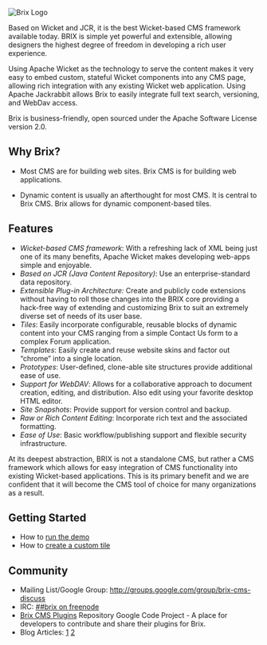 ![Brix Logo](https://github.com/brix-cms/brix-cms/raw/master/brix-logo.jpg)

Based on Wicket and JCR, it is the best Wicket-based CMS framework available today. BRIX is simple yet powerful and extensible, allowing designers the highest degree of freedom in developing a rich user experience.   

Using Apache Wicket as the technology to serve the content makes it very easy to embed custom, stateful Wicket components into any CMS page, allowing rich integration with any existing Wicket web application.  Using Apache Jackrabbit allows Brix to easily integrate full text search, versioning, and WebDav access.

Brix is business-friendly, open sourced under the Apache Software License version 2.0.

Why Brix?
---------
- Most CMS are for building web sites. Brix CMS is for building web  applications.

- Dynamic content is usually an afterthought for most CMS. It is central to Brix CMS. Brix allows for dynamic component-based tiles.

Features
--------

- *Wicket-based CMS framework*:  With a refreshing lack of XML being just one of its many benefits, Apache Wicket makes developing web-apps simple and enjoyable. 
- *Based on JCR (Java Content Repository)*:  Use an enterprise-standard data repository.
- *Extensible Plug-in Architecture:*   Create and publicly code extensions without having to roll those changes into the BRIX core providing a hack-free way of extending and customizing Brix to suit an extremely diverse set of needs of its user base.
- *Tiles*:  Easily incorporate configurable, reusable blocks of dynamic content into your CMS ranging from a simple Contact Us form to a complex Forum application.
- *Templates*:  Easily create and reuse website skins and factor out “chrome” into a single location.
- *Prototypes*:  User-defined, clone-able site structures provide additional ease of use.
- *Support for WebDAV*:  Allows for a collaborative approach to document creation, editing, and distribution. Also edit using your favorite desktop HTML editor.
- *Site Snapshots*:  Provide support for version control and backup.
- *Raw or Rich Content Editing*:  Incorporate rich text and the associated formatting. 
- *Ease of Use*:  Basic workflow/publishing support and flexible security infrastructure.  

At its deepest abstraction, BRIX is not a standalone CMS, but rather a CMS framework which allows for easy integration of CMS functionality into existing Wicket-based applications.  This is its primary benefit and we are confident that it will become the CMS tool of choice for many organizations as a result.

Getting Started
---------------

- How to [run the demo](http://code.google.com/p/brix-cms/wiki/RunningTheDemo)
- How to [create a custom tile](http://code.google.com/p/brix-cms/wiki/TutorialGuestBookTile)

Community
---------
- Mailing List/Google Group: http://groups.google.com/group/brix-cms-discuss
- IRC: [##brix on freenode](irc://irc.freenode.net/##brix)
- [Brix CMS Plugins](https://github.com/brix-cms/brix-cms-plugins) Repository Google Code Project - A place for developers to contribute and share their plugins for Brix.
- Blog Articles: [1](http://mythinkpond.wordpress.com/2010/03/08/how-to-setup-brix-cms-with-apache-jackrabbit-as-a-cluster-part-1-of-3/) [2](http://www.xaloon.org/blog/vytautas.racelis/Wicket_based_BRIX_CMS_from_developer_point_of_view)
